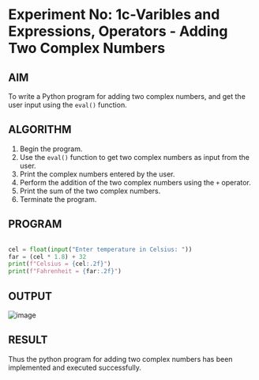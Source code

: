 # Experiment No: 1c-Varibles and Expressions, Operators - Adding Two Complex Numbers

## AIM
To write a Python program for adding two complex numbers, and get the user input using the `eval()` function.

## ALGORITHM
1. Begin the program.
2. Use the `eval()` function to get two complex numbers as input from the user.
3. Print the complex numbers entered by the user.
4. Perform the addition of the two complex numbers using the `+` operator.
5. Print the sum of the two complex numbers.
6. Terminate the program.

## PROGRAM
```python

cel = float(input("Enter temperature in Celsius: "))
far = (cel * 1.8) + 32
print(f"Celsius = {cel:.2f}")
print(f"Fahrenheit = {far:.2f}")


```

## OUTPUT
![image](https://github.com/user-attachments/assets/45c8e645-ddce-4367-a833-17f08f1b48e5)


## RESULT
Thus the python program for  adding two complex numbers has been implemented and executed successfully.
